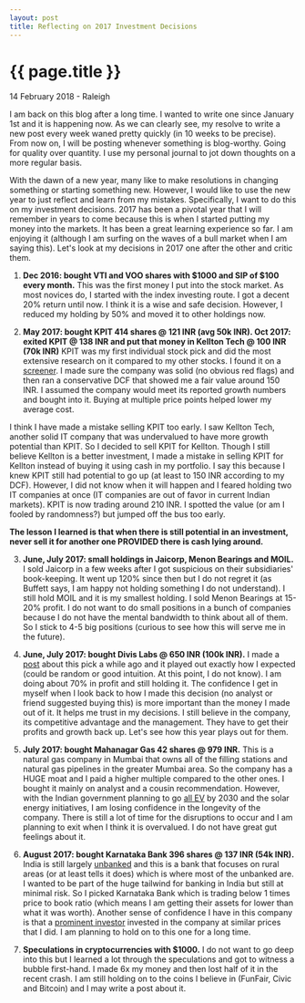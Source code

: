 ```yaml
---
layout: post
title: Reflecting on 2017 Investment Decisions
---
```


{{ page.title }}
================

<p class="meta">14 February 2018 - Raleigh</p>

I am back on this blog after a long time. I wanted to write one since January 1st and it is happening now. As we can clearly see, my resolve to write a new post every week waned pretty quickly (in 10 weeks to be precise). From now on, I will be posting whenever something is blog-worthy. Going for quality over quantity. I use my personal journal to jot down thoughts on a more regular basis.

With the dawn of a new year, many like to make resolutions in changing something or starting something new. However, I would like to use the new year to just reflect and learn from my mistakes. Specifically, I want to do this on my investment decisions. 2017 has been a pivotal year that I will remember in years to come because this is when I started putting my money into the markets. It has been a great learning experience so far. I am enjoying it (although I am surfing on the waves of a bull market when I am saying this). Let's look at my decisions in 2017 one after the other and critic them.

1. **Dec 2016: bought VTI and VOO shares with $1000 and SIP of $100 every month.** This was the first money I put into the stock market. As most novices do, I started with the index investing route. I got a decent 20% return until now. I think it is a wise and safe decision. However, I reduced my holding by 50% and moved it to other holdings now.

2. **May 2017: bought KPIT 414 shares @ 121 INR (avg 50k INR). Oct 2017: exited KPIT @ 138 INR and put that money in Kellton Tech @ 100 INR (70k INR)** KPIT was my first individual stock pick and did the most extensive research on it compared to my other stocks. I found it on a [screener](https://www.screener.in/screens/182/Undervalued-Growth-Stocks/). I made sure the company was solid (no obvious red flags) and then ran a conservative DCF that showed me a fair value around 150 INR. I assumed the company would meet its reported growth numbers and bought into it. Buying at multiple price points helped lower my average cost.

I think I have made a mistake selling KPIT too early. I saw Kellton Tech, another solid IT company that was undervalued to have more growth potential than KPIT. So I decided to sell KPIT for Kellton. Though I still believe Kellton is a better investment, I made a mistake in selling KPIT for Kellton instead of buying it using cash in my portfolio. I say this because I knew KPIT still had potential to go up (at least to 150 INR according to my DCF). However, I did not know when it will happen and I feared holding two IT companies at once (IT companies are out of favor in current Indian markets). KPIT is now trading around 210 INR. I spotted the value (or am I fooled by randomness?) but jumped off the bus too early.

**The lesson I learned is that when there is still potential in an investment, never sell it for another one PROVIDED there is cash lying around.**

3. **June, July 2017: small holdings in Jaicorp, Menon Bearings and MOIL.** I sold Jaicorp in a few weeks after I got suspicious on their subsidiaries' book-keeping. It went up 120% since then but I do not regret it (as Buffett says, I am happy not holding something I do not understand). I still hold MOIL and it is my smallest holding. I sold Menon Bearings at 15-20% profit. I do not want to do small positions in a bunch of companies because I do not have the mental bandwidth to think about all of them. So I stick to 4-5 big positions (curious to see how this will serve me in the future).

4. **June, July 2017: bought Divis Labs @ 650 INR (100k INR).** I made a [post](https://y2kpr.github.io/2017/07/09/week5.html) about this pick a while ago and it played out exactly how I expected (could be random or good intuition. At this point, I do not know). I am doing about 70% in profit and still holding it. The confidence I get in myself when I look back to how I made this decision (no analyst or friend suggested buying this) is more important than the money I made out of it. It helps me trust in my decisions. I still believe in the company, its competitive advantage and the management. They have to get their profits and growth back up. Let's see how this year plays out for them.

5. **July 2017: bought Mahanagar Gas 42 shares @ 979 INR.** This is a natural gas company in Mumbai that owns all of the filling stations and natural gas pipelines in the greater Mumbai area. So the company has a HUGE moat and I paid a higher multiple compared to the other ones. I bought it mainly on analyst and a cousin recommendation. However, with the Indian government planning to go [all EV](http://money.cnn.com/2017/06/03/technology/future/india-electric-cars/index.html) by 2030 and the solar energy initiatives, I am losing confidence in the longevity of the company. There is still a lot of time for the disruptions to occur and I am planning to exit when I think it is overvalued. I do not have great gut feelings about it.

6. **August 2017: bought Karnataka Bank 396 shares @ 137 INR (54k INR).** India is still largely [unbanked](https://scroll.in/article/822464/demonetisation-indias-unbanked-population-would-be-the-worlds-7th-largest-country) and this is a bank that focuses on rural areas (or at least tells it does) which is where most of the unbanked are. I wanted to be part of the huge tailwind for banking in India but still at minimal risk. So I picked Karnataka Bank which is trading below 1 times price to book ratio (which means I am getting their assets for lower than what it was worth). Another sense of confidence I have in this company is that a [prominent investor](https://economictimes.indiatimes.com/markets/expert-view/expecting-karnataka-bank-to-be-a-multibagger-vijay-kedia-kedia-securities/articleshow/55025767.cms) invested in the company at similar prices that I did. I am planning to hold on to this one for a long time.

7. **Speculations in cryptocurrencies with $1000.** I do not want to go deep into this but I learned a lot through the speculations and got to witness a bubble first-hand. I made 6x my money and then lost half of it in the recent crash. I am still holding on to the coins I believe in  (FunFair, Civic and Bitcoin) and I may write a post about it.
